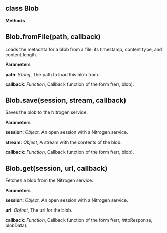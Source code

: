 class Blob
----------
**Methods**

Blob.fromFile(path, callback)
-----------------------------
Loads the metadata for a blob from a file: its timestamp, content type, and content length.



**Parameters**

**path**:  *String*,  The path to load this blob from.

**callback**:  *Function*,  Callback function of the form f(err, blob).

Blob.save(session, stream, callback)
------------------------------------
Saves the blob to the Nitrogen service.



**Parameters**

**session**:  *Object*,  An open session with a Nitrogen service.

**stream**:  *Object*,  A stream with the contents of the blob.

**callback**:  *Function*,  Callback function of the form f(err, blob).

Blob.get(session, url, callback)
--------------------------------
Fetches a blob from the Nitrogen service.



**Parameters**

**session**:  *Object*,  An open session with a Nitrogen service.

**url**:  *Object*,  The url for the blob.

**callback**:  *Function*,  Callback function of the form f(err, httpResponse, blobData).

